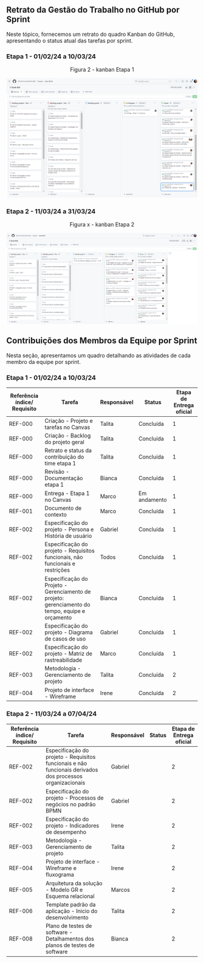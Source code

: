 
## Retrato da Gestão do Trabalho no GitHub por Sprint

Neste tópico, fornecemos um retrato do quadro Kanban do GitHub, apresentando o status atual das tarefas por sprint.

### Etapa 1 - 01/02/24 a 10/03/24

<div align="center">

Figura 2 - kanban Etapa 1

![kanban Etapa 1](https://github.com/ICEI-PUC-Minas-PMV-ADS/pmv-ads-2024-1-e3-proj-mov-t2-geekbid/blob/main/docs/img/00-kanban.PNG)

</div>


 
### Etapa 2 - 11/03/24 a 31/03/24

<div align="center">

Figura x - kanban Etapa 2

![kanban Etapa 1](https://github.com/ICEI-PUC-Minas-PMV-ADS/pmv-ads-2024-1-e3-proj-mov-t2-geekbid/blob/main/docs/img/kanban02.PNG)

</div>


 <!-- Descomentar de acordo com a etapa
### Etapa 3 - 01/04/24 a 21/04/24

<div align="center">

Figura x - kanban Etapa 3

![kanban Etapa 3](https://github.com/ICEI-PUC-Minas-PMV-ADS/pmv-ads-2024-1-e3-proj-mov-t2-geekbid/blob/main/docs/img)

</div>

### Etapa 4 - 22/04/24 a 26/05/24

<div align="center">

Figura x - kanban Etapa 4

![kanban Etapa 4](https://github.com/ICEI-PUC-Minas-PMV-ADS/pmv-ads-2024-1-e3-proj-mov-t2-geekbid/blob/main/docs/img)

</div>

### Etapa 5 - 27/05/24 a 23/06/24

<div align="center">

Figura x - kanban Etapa 5

![kanban Etapa 5](https://github.com/ICEI-PUC-Minas-PMV-ADS/pmv-ads-2024-1-e3-proj-mov-t2-geekbid/blob/main/docs/img)

</div>
-->

## Contribuições dos Membros da Equipe por Sprint

Nesta seção, apresentamos um quadro detalhando as atividades de cada membro da equipe por sprint.

### Etapa 1 - 01/02/24 a 10/03/24

| Referência índice/ Requisito                | Tarefa                       | Responsável   | Status   | Etapa de Entrega oficial |
|------------------------------|------------------------------|---------------|----------|------------------|
| REF-000                      | Criação - Projeto e tarefas no Canvas | Talita        | Concluída | 1 |
| REF-000                      | Criação - Backlog do projeto geral | Talita        | Concluída | 1 |
| REF-000                      | Retrato e status da contribuição do time etapa 1  | Talita          | Concluída  | 1 |
| REF-000                      | Revisão - Documentação etapa 1        | Bianca          | Concluída     | 1 |
| REF-000                      | Entrega - Etapa 1 no Canvas  | Marco          | Em andamento  | 1 |
| REF-001                      | Documento de contexto        | Marco    | Concluída    | 1 |
| REF-002                      | Especificação do projeto - Persona e História de usuário| Gabriel | Concluída    | 1 |
| REF-002                      | Especificação do projeto - Requisitos funcionais, não funcionais e restrições | Todos | Concluída      | 1 |
| REF-002                      | Especificação do Projeto - Gerenciamento de projeto: gerenciamento do tempo, equipe e orçamento         | Bianca          | Concluída | 1 |
| REF-002                      | Especificação do projeto - Diagrama de casos de uso     | Gabriel          | Concluída     | 1 |
| REF-002                      | Especificação do projeto - Matriz de rastreabilidade     | Marco        | Concluída   | 1 |
| REF-003                      | Metodologia - Gerenciamento de projeto         | Talita         | Concluída | 2 |
| REF-004                      | Projeto de interface - Wireframe | Irene        | Concluída    | 2 |


### Etapa 2 - 11/03/24 a 07/04/24

| Referência índice/ Requisito              | Tarefa                       | Responsável   | Status   | Etapa de Entrega oficial |
|------------------------------|------------------------------|---------------|----------|------------------|
|   REF-002                      | Especificação do projeto - Requisitos funcionais e não funcionais derivados dos processos organizacionais | Gabriel        |    | 2 |
|   REF-002                      | Especificação do projeto - Processos de negócios no padrão BPMN | Gabriel        |    | 2 |
|   REF-002                      | Especificação do projeto - Indicadores de desempenho | Irene        |    | 2 |
|   REF-003                      | Metodologia - Gerenciamento de projeto | Talita        |    | 2 |
|   REF-004                      | Projeto de interface - Wireframe e fluxograma | Irene        |    | 2 |
|   REF-005                      | Arquitetura da solução - Modelo GR e Esquema relacional  | Marcos        |    | 2 |
|   REF-006                      | Template padrão da aplicação - Inicio do desenvolvimento  | Talita        |    | 2 |
|   REF-008                      | Plano de testes de software - Detalhamentos dos planos de testes de software  | Bianca        |    | 2 |




<!-- Descomentar de acordo com a etapa







### Etapa 3 - 01/04/24 a 21/04/24

| Referência índice/ Requisito              | Tarefa                       | Responsável   | Status   | Etapa de Entrega oficial |
|------------------------------|------------------------------|---------------|----------|------------------|
|  REF-xxx                    | Descrição da tarefa |        |  Membro da equipe| Situação atual  | Etapa onde é esperada a entrega

### Etapa 4 - 22/04/24 a 26/05/24

| Referência índice/ Requisito              | Tarefa                       | Responsável   | Status   | Etapa de Entrega oficial |
|------------------------------|------------------------------|---------------|----------|------------------|
|  REF-xxx                    | Descrição da tarefa |        |  Membro da equipe| Situação atual  | Etapa onde é esperada a entrega

### Etapa 5 - 27/05/24 a 23/06/24

| Referência índice/ Requisito              | Tarefa                       | Responsável   | Status   | Etapa de Entrega oficial |
|------------------------------|------------------------------|---------------|----------|------------------|
|  REF-xxx                    | Descrição da tarefa |        |  Membro da equipe| Situação atual  | Etapa onde é esperada a entrega

-->

